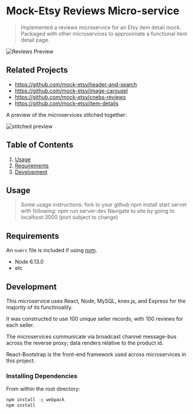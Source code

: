 # Mock-Etsy Reviews Micro-service

> Implemented a reviews microservice for an Etsy item detail mock. Packaged with other microservices to approximate a functional item detail page.

![Reviews Preview](https://i.imgur.com/6G8Z3X6.png)

## Related Projects

  - https://github.com/mock-etsy/header-and-search
  - https://github.com/mock-etsy/image-carousel
  - https://github.com/mock-etsy/cnebs-reviews
  - https://github.com/mock-etsy/item-details
  
  A preview of the microservices stitched together:
  
  ![stitched preview](https://media.giphy.com/media/KGviP0UztcjVYbi8vX/giphy.gif)

## Table of Contents

1. [Usage](#Usage)
1. [Requirements](#requirements)
1. [Development](#development)

## Usage

> Some usage instructions:
> fork to your github
> npm install
> start server with following: npm run server-dev
> Navigate to site by going to localhost:3000 (port subject to change)

## Requirements

An `nvmrc` file is included if using [nvm](https://github.com/creationix/nvm).

- Node 6.13.0
- etc

## Development

This microservice uses React, Node, MySQL, knex.js, and Express for the majority of its functinoality.

It was constructed to use 100 unique seller records, with 100 reviews for each seller.

The microservices communicate via broadcast channel message-bus across the reverse proxy; data renders relative to the product id.

React-Bootstrap is the front-end framework used across microservices in this project.

### Installing Dependencies

From within the root directory:

```sh
npm install -g webpack
npm install
```

